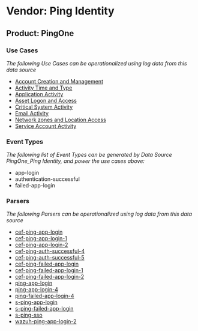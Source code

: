 Vendor: Ping Identity
=====================
Product: PingOne
----------------

### Use Cases

_The following Use Cases can be operationalized using log data from this data source_

* [Account Creation and Management](../UseCases/usecase_account_creation_and_management.md)
* [Activity Time  and Type](../UseCases/usecase_activity_time__and_type.md)
* [Application Activity](../UseCases/usecase_application_activity.md)
* [Asset Logon and Access](../UseCases/usecase_asset_logon_and_access.md)
* [Critical System Activity](../UseCases/usecase_critical_system_activity.md)
* [Email Activity](../UseCases/usecase_email_activity.md)
* [Network zones and Location Access](../UseCases/usecase_network_zones_and_location_access.md)
* [Service Account Activity](../UseCases/usecase_service_account_activity.md)


### Event Types

_The following list of Event Types can be generated by Data Source PingOne_Ping Identity, and power the use cases above:_

- app-login
- authentication-successful
- failed-app-login


### Parsers

_The following Parsers can be operationalized using log data from this data source_

* [cef-ping-app-login](../Parsers/parserContent_cef-ping-app-login.md)
* [cef-ping-app-login-1](../Parsers/parserContent_cef-ping-app-login-1.md)
* [cef-ping-app-login-2](../Parsers/parserContent_cef-ping-app-login-2.md)
* [cef-ping-auth-successful-4](../Parsers/parserContent_cef-ping-auth-successful-4.md)
* [cef-ping-auth-successful-5](../Parsers/parserContent_cef-ping-auth-successful-5.md)
* [cef-ping-failed-app-login](../Parsers/parserContent_cef-ping-failed-app-login.md)
* [cef-ping-failed-app-login-1](../Parsers/parserContent_cef-ping-failed-app-login-1.md)
* [cef-ping-failed-app-login-2](../Parsers/parserContent_cef-ping-failed-app-login-2.md)
* [ping-app-login](../Parsers/parserContent_ping-app-login.md)
* [ping-app-login-4](../Parsers/parserContent_ping-app-login-4.md)
* [ping-failed-app-login-4](../Parsers/parserContent_ping-failed-app-login-4.md)
* [s-ping-app-login](../Parsers/parserContent_s-ping-app-login.md)
* [s-ping-failed-app-login](../Parsers/parserContent_s-ping-failed-app-login.md)
* [s-ping-sso](../Parsers/parserContent_s-ping-sso.md)
* [wazuh-ping-app-login-2](../Parsers/parserContent_wazuh-ping-app-login-2.md)
